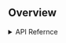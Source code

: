 ## Overview



<details>
<summary>API Refernce</summary>
<br>
<details>
<summary>Form.js</summary>
<br>
The Form System is organized around a few key concepts that are helpful to understand if you want to use the public facing API.
The first concept is a config file - Each form uses a central configuration file that contains JSON that is responsible for
indicating how you want your form set up as well as how you want it to look. This form.js file contains mostly JSON and the most important portion of the file is form config object that assigned as `const formConfig` and will contain lots of JSON -
  
 ```
 const formConfig = {
  ...lots of code
 }
 ```
This config object contains many options - 

<details>
<summary>urlPrefix: '/'</summary>
<br>
This does something but I don't know what it is.
</details>

<details>
<summary>trackingPrefix: 'complex-form-'</summary>
<br>
`This is the analytics tracking prefix your form will use by default ( it is assigned a value when you run the yeoman generator ). This tracking prefix will be used for the default events that come with the form system out of the box which you can read more about [here](/)`
</details>
  
  This central config file also contains a set of
chapters & pages for your form, chapters can be though of as sections of you form and pages are the individual pages of your
form. A chapter can contain multiple pages, for instance if you want to have one section of your form that contains all of a
person's personal information and then inside that chapter you could have a separate page for name and basic information like
social security number, then a separate page for the person's address. These two pages of information can conceptually both be
a person's information so they make sense to put in a `person-information` chapter ( or something like it ).
</details>
</details>
